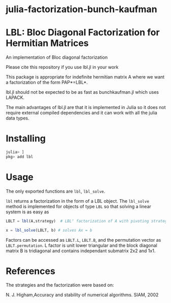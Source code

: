 # julia-factorization-bunch-kaufman

# LBL: Bloc Diagonal Factorization for Hermitian Matrices


An implementation of Bloc diagonal factorization

Please cite this repository if you use lbl.jl in your work

This package is appropriate for indefinite hermitian matrix A where we want a factorization of the form PAP*=LBL*.

lbl.jl should not be expected to be as fast as bunchkaufman.jl which uses LAPACK.

The main advantages of lbl.jl are that it is implemented in Julia so it does not require external compiled dependencies and it can work with all the julia data types.

# Installing

```julia
julia> ]
pkg> add lbl
```

# Usage

The only exported functions are `lbl`, `lbl_solve`.


`lbl` returns a factorization in the form of a LBL object.
The `lbl_solve` method is implemented for objects of type `LBL` so that
solving a linear system is as easy as
```julia
LBLT = lbl(A,strategy)  # LBLᵀ factorization of A with pivoting strategy strategy: "rook", "bkaufmann" or "bparlett"

x = lbl_solve(LBLT, b) # solves Ax = b
```

Factors can be accessed as `LBLT.L`, `LBLT.B`, and the permutation vector as `LBLT.permutation`.
L factor is unit lower triangular and the block diagonal matrix B is tridiagonal and contains independant submatrix 2x2 and 1x1.

# References

The strategies and the factorization were based on:

N. J. Higham,Accuracy and stability of numerical algorithms.  SIAM, 2002
